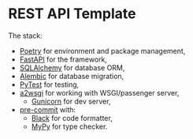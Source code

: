 # REST API Template

The stack:
- [Poetry](https://python-poetry.org/) for environment and package management,
- [FastAPI](https://fastapi.tiangolo.com/) for the framework,
- [SQLAlchemy](https://docs.sqlalchemy.org/) for database ORM,
- [Alembic](https://alembic.sqlalchemy.org/) for database migration,
- [PyTest](https://docs.pytest.org/) for testing,
- [a2wsgi](https://github.com/abersheeran/a2wsgi) for working with WSGI/passenger server,
    - [Gunicorn](https://gunicorn.org/) for dev server,
- [pre-commit](https://pre-commit.com/) with:
    - [Black](https://black.readthedocs.io/) for code formatter,
    - [MyPy](https://mypy.readthedocs.io/) for type checker.
